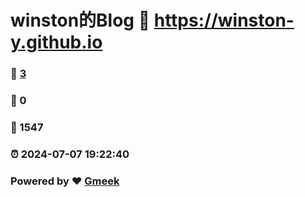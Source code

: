# winston的Blog :link: https://winston-y.github.io 
### :page_facing_up: [3](https://winston-y.github.io/tag.html) 
### :speech_balloon: 0 
### :hibiscus: 1547 
### :alarm_clock: 2024-07-07 19:22:40 
### Powered by :heart: [Gmeek](https://github.com/Meekdai/Gmeek)

